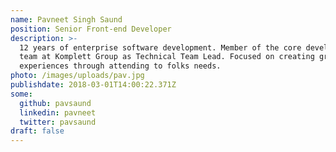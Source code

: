 ```yaml
---
name: Pavneet Singh Saund
position: Senior Front-end Developer
description: >-
  12 years of enterprise software development. Member of the core development
  team at Komplett Group as Technical Team Lead. Focused on creating great user
  experiences through attending to folks needs.
photo: /images/uploads/pav.jpg
publishdate: 2018-03-01T14:00:22.371Z
some:
  github: pavsaund
  linkedin: pavneet
  twitter: pavsaund
draft: false
---
```



